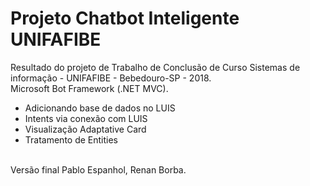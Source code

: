 # Projeto Chatbot Inteligente UNIFAFIBE
Resultado do projeto de Trabalho de Conclusão de Curso 
Sistemas de informação - UNIFAFIBE - Bebedouro-SP - 2018.<br>
Microsoft Bot Framework (.NET MVC).
<ul>
  <li>Adicionando base de dados no LUIS</li>
  <li>Intents via conexão com LUIS</li>
  <li>Visualização Adaptative Card</li>
  <li>Tratamento de Entities</li>
</ul>
<br>
Versão final
Pablo Espanhol, Renan Borba.
